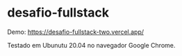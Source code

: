 # desafio-fullstack

Demo: https://desafio-fullstack-two.vercel.app/

Testado em Ubunutu 20.04 no navegador Google Chrome.
